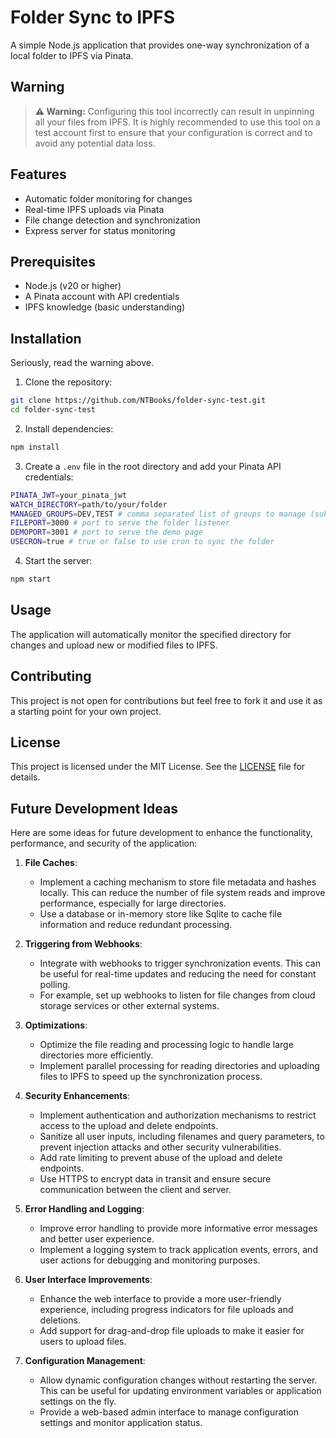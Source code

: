 # Folder Sync to IPFS

A simple Node.js application that provides one-way synchronization of a local folder to IPFS via Pinata.

## Warning

> **⚠️ Warning:** Configuring this tool incorrectly can result in unpinning all your files from IPFS. It is highly recommended to use this tool on a test account first to ensure that your configuration is correct and to avoid any potential data loss.

## Features

- Automatic folder monitoring for changes
- Real-time IPFS uploads via Pinata
- File change detection and synchronization
- Express server for status monitoring

## Prerequisites

- Node.js (v20 or higher)
- A Pinata account with API credentials
- IPFS knowledge (basic understanding)

## Installation

Seriously, read the warning above.

1. Clone the repository:

```bash
git clone https://github.com/NTBooks/folder-sync-test.git
cd folder-sync-test
```

2. Install dependencies:

```bash
npm install
```

3. Create a `.env` file in the root directory and add your Pinata API credentials:

```bash
PINATA_JWT=your_pinata_jwt
WATCH_DIRECTORY=path/to/your/folder
MANAGED_GROUPS=DEV,TEST # comma separated list of groups to manage (subfolders in the watch directory), if not set, files will be queried from all groups
FILEPORT=3000 # port to serve the folder listener
DEMOPORT=3001 # port to serve the demo page
USECRON=true # true or false to use cron to sync the folder

```

4. Start the server:

```bash
npm start
```

## Usage

The application will automatically monitor the specified directory for changes and upload new or modified files to IPFS.

## Contributing

This project is not open for contributions but feel free to fork it and use it as a starting point for your own project.

## License

This project is licensed under the MIT License. See the [LICENSE](LICENSE) file for details.

## Future Development Ideas

Here are some ideas for future development to enhance the functionality, performance, and security of the application:

1. **File Caches**:

   - Implement a caching mechanism to store file metadata and hashes locally. This can reduce the number of file system reads and improve performance, especially for large directories.
   - Use a database or in-memory store like Sqlite to cache file information and reduce redundant processing.

2. **Triggering from Webhooks**:

   - Integrate with webhooks to trigger synchronization events. This can be useful for real-time updates and reducing the need for constant polling.
   - For example, set up webhooks to listen for file changes from cloud storage services or other external systems.

3. **Optimizations**:

   - Optimize the file reading and processing logic to handle large directories more efficiently.
   - Implement parallel processing for reading directories and uploading files to IPFS to speed up the synchronization process.

4. **Security Enhancements**:

   - Implement authentication and authorization mechanisms to restrict access to the upload and delete endpoints.
   - Sanitize all user inputs, including filenames and query parameters, to prevent injection attacks and other security vulnerabilities.
   - Add rate limiting to prevent abuse of the upload and delete endpoints.
   - Use HTTPS to encrypt data in transit and ensure secure communication between the client and server.

5. **Error Handling and Logging**:

   - Improve error handling to provide more informative error messages and better user experience.
   - Implement a logging system to track application events, errors, and user actions for debugging and monitoring purposes.

6. **User Interface Improvements**:

   - Enhance the web interface to provide a more user-friendly experience, including progress indicators for file uploads and deletions.
   - Add support for drag-and-drop file uploads to make it easier for users to upload files.

7. **Configuration Management**:
   - Allow dynamic configuration changes without restarting the server. This can be useful for updating environment variables or application settings on the fly.
   - Provide a web-based admin interface to manage configuration settings and monitor application status.
